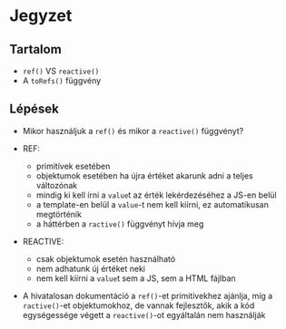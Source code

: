 # Jegyzet

## Tartalom

- `ref()` VS `reactive()`
- A `toRefs()` függvény

## Lépések

- Mikor használjuk a `ref()` és mikor a `reactive()` függvényt?

- REF:

  - primitívek esetében
  - objektumok esetében ha újra értéket akarunk adni a teljes változónak
  - mindig ki kell írni a `value`t az érték lekérdezéséhez a JS-en belül
  - a template-en belül a `value`-t nem kell kiírni, ez automatikusan megtörténik
  - a háttérben a `ractive()` függvényt hívja meg

- REACTIVE:

  - csak objektumok esetén használható
  - nem adhatunk új értéket neki
  - nem kell kiírni a `value`t sem a JS, sem a HTML fájlban

- A hivatalosan dokumentáció a `ref()`-et primitívekhez ajánlja, míg a `ractive()`-et objektumokhoz, de vannak fejlesztők, akik a kód egységessége végett a `reactive()`-ot egyáltalán nem használják

